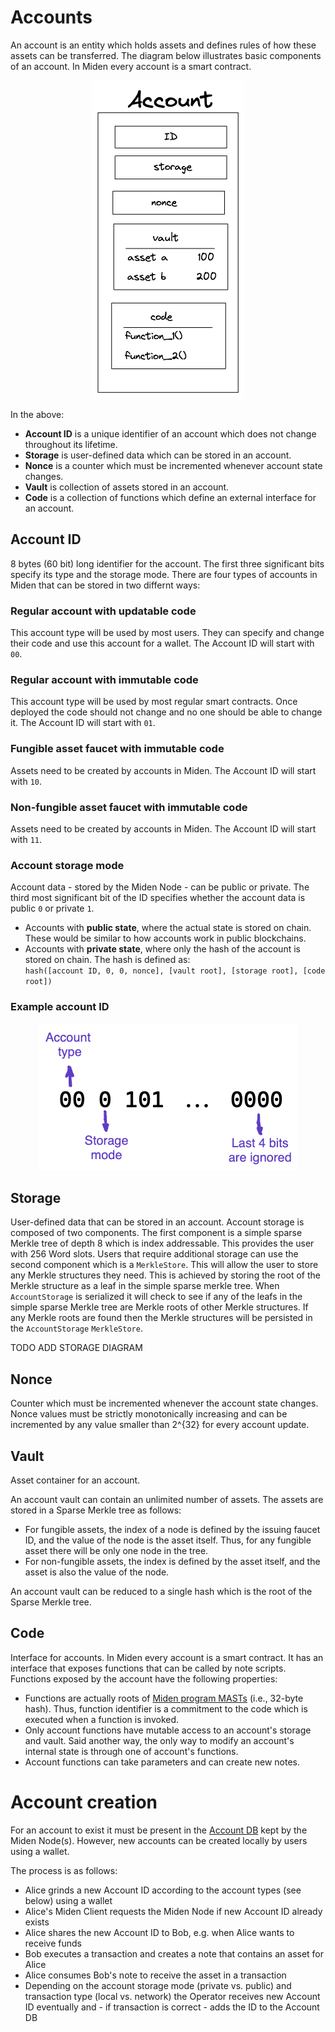 # Accounts
An account is an entity which holds assets and defines rules of how these assets can be transferred. The diagram below illustrates basic components of an account. In Miden every account is a smart contract.

<p align="center">
    <img src="../diagrams/architecture/account/Account_Definition.png">
</p>

In the above:

* **Account ID** is a unique identifier of an account which does not change throughout its lifetime. 
* **Storage** is user-defined data which can be stored in an account.
* **Nonce** is a counter which must be incremented whenever account state changes. 
* **Vault** is collection of assets stored in an account. 
* **Code** is a collection of functions which define an external interface for an account.

## Account ID 
8 bytes (60 bit) long identifier for the account. The first three significant bits specify its type and the storage mode. There are four types of accounts in Miden that can be stored in two differnt ways:

### Regular account with updatable code
This account type will be used by most users. They can specify and change their code and use this account for a wallet. The Account ID will start with `00`.

### Regular account with immutable code
This account type will be used by most regular smart contracts. Once deployed the code should not change and no one should be able to change it. The Account ID will start with `01`.

### Fungible asset faucet with immutable code
Assets need to be created by accounts in Miden. The Account ID will start with `10`. 

### Non-fungible asset faucet with immutable code
Assets need to be created by accounts in Miden. The Account ID will start with `11`.

### Account storage mode
Account data - stored by the Miden Node - can be public or private. The third most significant bit of the ID specifies whether the account data is public `0` or private `1`.

* Accounts with **public state**, where the actual state is stored on chain. These would be similar to how accounts work in public blockchains.
* Accounts with **private state**, where only the hash of the account is stored on chain. The hash is defined as: \
`hash([account ID, 0, 0, nonce], [vault root], [storage root], [code root])`

### Example account ID

<p align="center">
    <img src="../diagrams/architecture/account/Account_ID.png">
</p>

## Storage
User-defined data that can be stored in an account. Account storage is composed of two components. The first component is a simple sparse Merkle tree of depth 8 which is index addressable. This provides the user with 256 Word slots. Users that require additional storage can use the second component which is a `MerkleStore`. This will allow the user to store any Merkle structures they need. This is achieved by storing the root of the Merkle structure as a leaf in the simple sparse merkle tree. When `AccountStorage` is serialized it will check to see if any of the leafs in the simple sparse Merkle tree are Merkle roots of other Merkle structures. If any Merkle roots are found then the Merkle structures will be persisted in the `AccountStorage` `MerkleStore`.

TODO ADD STORAGE DIAGRAM

## Nonce
Counter which must be incremented whenever the account state changes. Nonce values must be strictly monotonically increasing and can be incremented by any value smaller than 2^{32} for every account update.

## Vault
Asset container for an account.

An account vault can contain an unlimited number of assets. The assets are stored in a Sparse
Merkle tree as follows:
* For fungible assets, the index of a node is defined by the issuing faucet ID, and the value
  of the node is the asset itself. Thus, for any fungible asset there will be only one node
  in the tree.
* For non-fungible assets, the index is defined by the asset itself, and the asset is also
  the value of the node.

An account vault can be reduced to a single hash which is the root of the Sparse Merkle tree.

## Code
Interface for accounts. In Miden every account is a smart contract. It has an interface that exposes functions that can be called by note scripts. Functions exposed by the account have the following properties:

* Functions are actually roots of [Miden program MASTs](https://wiki.polygon.technology/docs/miden/user_docs/assembly/main) (i.e., 32-byte hash). Thus, function identifier is a commitment to the code which is executed when a function is invoked.
* Only account functions have mutable access to an account's storage and vault. Said another way, the only way to modify an account's internal state is through one of account's functions.
* Account functions can take parameters and can create new notes.

# Account creation
For an account to exist it must be present in the [Account DB](https://0xpolygonmiden.github.io/miden-base/architecture/state.html#account-database) kept by the Miden Node(s). However, new accounts can be created locally by users using a wallet.

The process is as follows:

* Alice grinds a new Account ID according to the account types (see below) using a wallet
* Alice's Miden Client requests the Miden Node if new Account ID already exists
* Alice shares the new Account ID to Bob, e.g. when Alice wants to receive funds
* Bob executes a transaction and creates a note that contains an asset for Alice
* Alice consumes Bob's note to receive the asset in a transaction
* Depending on the account storage mode (private vs. public) and transaction type (local vs. network) the Operator receives new Account ID eventually and - if transaction is correct - adds the ID to the Account DB
